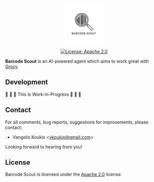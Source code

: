 <div align="center" width="100%">
    <img alt="Barcode Scout logo" width="25%" src="docs/static/logo.png">
</div>


<div align="center">

[![License: Apache 2.0](https://img.shields.io/badge/License-Apache%202.0-blue.svg)](https://www.apache.org/licenses/LICENSE-2.0)

</div>

**Barcode Scout** is an AI-powered agent which aims to work great with
[Grocy](https://grocy.info).


## Development

🚧 🚧 🚧 This is Work-in-Progress 🚧 🚧 🚧


## Contact

For all comments, bug reports, suggestions for improvements, please contact:

* Vangelis Koukis &lt;vkoukis@gmail.com&gt;

Looking forward to hearing from you!


## License

Barcode Scout is licensed under the [Apache
2.0](https://www.apache.org/licenses/LICENSE-2.0) license.
